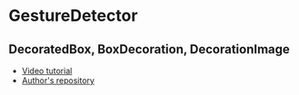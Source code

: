 # GestureDetector
## DecoratedBox, BoxDecoration, DecorationImage

- [Video tutorial](https://youtu.be/bs4p4qlXXzc)
- [Author's repository](https://github.com/TheTechDesigner/GestureDetector)

